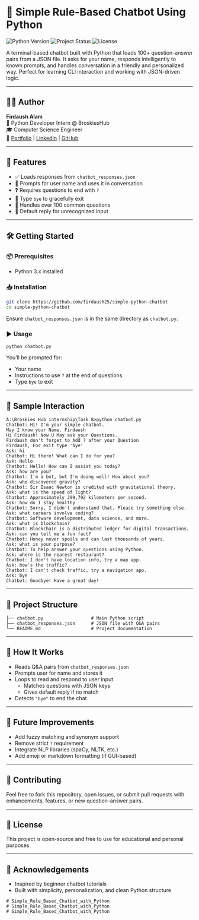 
# 🤖 Simple Rule-Based Chatbot Using Python

![Python Version](https://img.shields.io/badge/python-3.6%2B-blue.svg)
![Project Status](https://img.shields.io/badge/status-active-green)
![License](https://img.shields.io/badge/license-open--source-lightgrey)

A terminal-based chatbot built with Python that loads 100+ question-answer pairs from a JSON file. It asks for your name, responds intelligently to known prompts, and handles conversation in a friendly and personalized way. Perfect for learning CLI interaction and working with JSON-driven logic.

---

## 🧑‍💻 Author

**Firdaush Alam**  
📍 Python Developer Intern @ BroskiesHub  
🎓 Computer Science Engineer  
🔗 [Portfolio](https://firdaushalamportfolio.netlify.app/) | [LinkedIn](https://www.linkedin.com/in/firdaush-alam) | [GitHub](https://github.com/firdaush25)

---

## 🚀 Features

- ✅ Loads responses from `chatbot_responses.json`
- 🧑 Prompts for user name and uses it in conversation
- ❓ Requires questions to end with `?`
- 👋 Type `bye` to gracefully exit
- 💬 Handles over 100 common questions
- 🤷 Default reply for unrecognized input

---

## 🛠️ Getting Started

### 📦 Prerequisites

- Python 3.x installed

### 📥 Installation

```bash
git clone https://github.com/firdaush25/simple-python-chatbot
cd simple-python-chatbot
```

Ensure `chatbot_responses.json` is in the same directory as `chatbot.py`.

### ▶️ Usage

```bash
python chatbot.py
```

You’ll be prompted for:

- Your name  
- Instructions to use `?` at the end of questions  
- Type `bye` to exit

---

## 💬 Sample Interaction

```plaintext
A:\Broskies Hub internship\Task 8>python chatbot.py
Chatbot: Hi! I'm your simple chatbot.
May I know your Name. Firdaush
Hi Firdaush! Now U May ask your Questions.
Firdaush don't forget to Add ? after your Question
Firdaush, For exit type 'bye'
Ask: hi
Chatbot: Hi there! What can I do for you?
Ask: Hello
Chatbot: Hello! How can I assist you today?
Ask: how are you?
Chatbot: I'm a bot, but I'm doing well! How about you?
Ask: who discovered gravity?
Chatbot: Sir Isaac Newton is credited with gravitational theory.
Ask: what is the speed of light?
Chatbot: Approximately 299,792 kilometers per second.
Ask: how do I stay healthy
Chatbot: Sorry, I didn't understand that. Please try something else.
Ask: what careers involve coding?
Chatbot: Software development, data science, and more.
Ask: what is blockchain?
Chatbot: Blockchain is a distributed ledger for digital transactions.
Ask: can you tell me a fun fact?
Chatbot: Honey never spoils and can last thousands of years.
Ask: what is your purpose?
Chatbot: To help answer your questions using Python.
Ask: where is the nearest restaurant?
Chatbot: I don't have location info, try a map app.
Ask: how's the traffic?
Chatbot: I can't check traffic, try a navigation app.
Ask: bye
Chatbot: Goodbye! Have a great day!
```

---

## 📁 Project Structure

```
├── chatbot.py                  # Main Python script
├── chatbot_responses.json      # JSON file with Q&A pairs
└── README.md                   # Project documentation
```

---

## 🧠 How It Works

- Reads Q&A pairs from `chatbot_responses.json`
- Prompts user for name and stores it
- Loops to read and respond to user input
  - Matches questions with JSON keys
  - Gives default reply if no match
- Detects `"bye"` to end the chat

---

## 🌱 Future Improvements

- Add fuzzy matching and synonym support  
- Remove strict `?` requirement  
- Integrate NLP libraries (spaCy, NLTK, etc.)  
- Add emoji or markdown formatting (if GUI-based)

---

## 📢 Contributing

Feel free to fork this repository, open issues, or submit pull requests with enhancements, features, or new question-answer pairs.

---

## 📜 License

This project is open-source and free to use for educational and personal purposes.

---

## 🙌 Acknowledgements

- Inspired by beginner chatbot tutorials  
- Built with simplicity, personalization, and clean Python structure
```# Simple_Rule_Based_Chatbot_with_Python
# Simple_Rule_Based_Chatbot_with_Python
# Simple_Rule_Based_Chatbot_with_Python
# Simple_Rule_Based_Chatbot_with_Python

